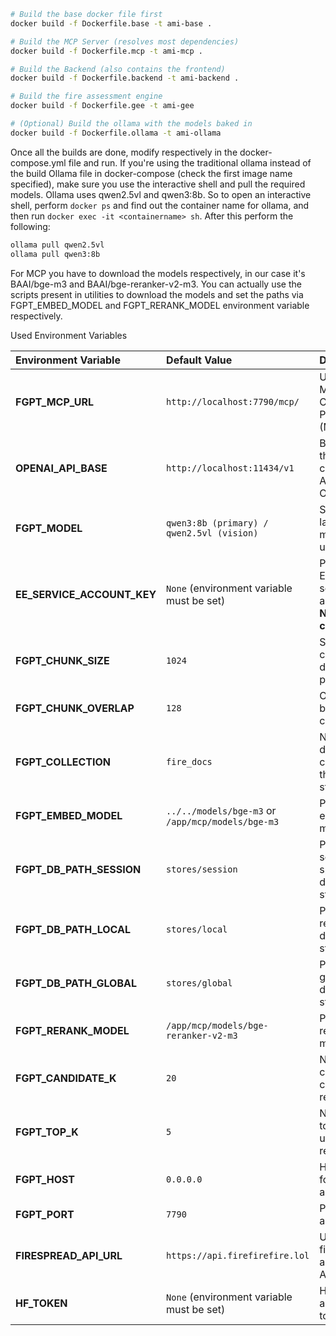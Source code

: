 ```bash
# Build the base docker file first
docker build -f Dockerfile.base -t ami-base .

# Build the MCP Server (resolves most dependencies)
docker build -f Dockerfile.mcp -t ami-mcp .

# Build the Backend (also contains the frontend)
docker build -f Dockerfile.backend -t ami-backend .

# Build the fire assessment engine
docker build -f Dockerfile.gee -t ami-gee

# (Optional) Build the ollama with the models baked in
docker build -f Dockerfile.ollama -t ami-ollama
```

Once all the builds are done, modify respectively in the docker-compose.yml file and run. If you're using the traditional ollama instead of the build Ollama file in docker-compose (check the first image name specified), make sure you use the interactive shell and pull the required models. Ollama uses qwen2.5vl and qwen3:8b. So to open an interactive shell, perform `docker ps` and find out the container name for ollama, and then run `docker exec -it <containername> sh`. After this perform the following:
```bash
ollama pull qwen2.5vl
ollama pull qwen3:8b
```

For MCP you have to download the models respectively, in our case it's BAAI/bge-m3 and BAAI/bge-reranker-v2-m3. You can actually use the scripts present in utilities to download the models and set the paths via FGPT_EMBED_MODEL and FGPT_RERANK_MODEL environment variable respectively.

Used Environment Variables

| Environment Variable | Default Value                                       | Description                                           |
| :------------------- | :-------------------------------------------------- | :---------------------------------------------------- |
| **FGPT_MCP_URL** | `http://localhost:7790/mcp/`                        | URL for the Model Context Protocol (MCP) server.      |
| **OPENAI_API_BASE** | `http://localhost:11434/v1`                         | Base URL for the OpenAI-compatible API (used by Ollama). |
| **FGPT_MODEL** | `qwen3:8b (primary) / qwen2.5vl (vision)`           | Specifies the language model to be used.              |
| **EE_SERVICE_ACCOUNT_KEY** | `None` (environment variable must be set)     | Path to the Earth Engine service account key. **Not required currently**.        |
| **FGPT_CHUNK_SIZE** | `1024`                                              | Size of text chunks for document processing.          |
| **FGPT_CHUNK_OVERLAP** | `128`                                             | Overlap between text chunks.                          |
| **FGPT_COLLECTION** | `fire_docs`                                         | Name of the document collection in the vector store.  |
| **FGPT_EMBED_MODEL** | `../../models/bge-m3` or `/app/mcp/models/bge-m3` | Path to the embedding model.                          |
| **FGPT_DB_PATH_SESSION** | `stores/session`                                | Path for the session-specific document store.         |
| **FGPT_DB_PATH_LOCAL** | `stores/local`                                  | Path for the regional/local document store.           |
| **FGPT_DB_PATH_GLOBAL** | `stores/global`                                 | Path for the global document store.                   |
| **FGPT_RERANK_MODEL** | `/app/mcp/models/bge-reranker-v2-m3`             | Path to the reranking model.                          |
| **FGPT_CANDIDATE_K** | `20`                                                | Number of candidate chunks to retrieve.               |
| **FGPT_TOP_K** | `5`                                                 | Number of top chunks to use after reranking.          |
| **FGPT_HOST** | `0.0.0.0`                                           | Host address for the application.                     |
| **FGPT_PORT** | `7790`                                              | Port for the application.                             |
| **FIRESPREAD_API_URL** | `https://api.firefirefire.lol`                    | URL for the fire spread assessment API.               |
| **HF_TOKEN** | `None` (environment variable must be set)         | Hugging Face authentication token.                    |

